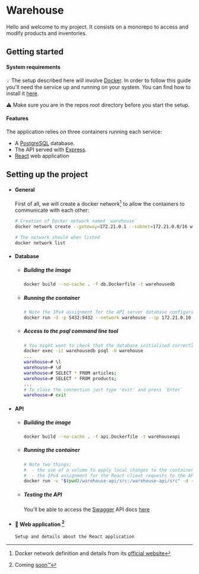 # Warehouse

Hello and welcome to my project. It consists on a monorepo to access 
and modify products and inventories. 

## Getting started

#### System requirements

💡 The setup described here will involve <a href="https://www.docker.com//">Docker</a>. In order to follow this guide you'll need the service up and running on your system. You can find how to install it <a href="https://docs.docker.com/engine/install/"> here</a>.

⚠️ Make sure you are in the repos root directory before you start the setup.

#### Features

The application relies on three containers running each service:
  - A [PostgreSQL](https://www.postgresql.org/) database.
  - The API served with [Express](https://expressjs.com/).
  - [React](https://reactjs.org/) web application 

## Setting up the project

- #### General

    First of all, we will create a docker network[^1] to allow the containers to communicate with each other:

    ```bash
    # Creation of Docker network named `warehouse`
    docker network create --gateway=172.21.0.1 --subnet=172.21.0.0/16 warehouse

    # The network should when listed
    docker network list
    ```

- #### Database

  - ##### Building the image

    ```bash
    docker build --no-cache . -f db.Dockerfile -t warehousedb
    ```
  - ##### Running the container

    ```bash
    # Note the IPv4 assignment for the API server database configuration parameters
    docker run -d -p 5432:5432 --network warehouse --ip 172.21.0.10 --name warehousedb warehousedb
    ```

  - ##### Access to the psql command line tool

    ```bash
    # You might want to check that the database initialised correctly
    docker exec -it warehousedb psql -U warehouse     
    ...
    warehouse=# \l
    warehouse=# \d
    warehouse=# SELECT * FROM articles;
    warehouse=# SELECT * FROM products;
    ...
    # To close the connection just type 'exit' and press `Enter`
    warehouse=# exit
    ```

- #### API

  - ##### Building the image
    ```bash
    docker build --no-cache . -f api.Dockerfile -t warehouseapi
    ```
  - ##### Running the container
    ```bash
    # Note two things:
    #  - the use of a volume to apply local changes to the container
    #  - the IPv4 assignment for the React client requests to the API
    docker run -v "$(pwd)/warehouse-api/src:/warehouse-api/src" -d -p 3000:3000 --network warehouse --ip 172.21.0.11 --name warehouseapi warehouseapi
    ```

  - ##### Testing the API
    You'll be able to access the [Swagger](https://swagger.io/) API docs [here](http://localhost:3000/warehouse/api/docs/)

- #### 🚧 Web application [^2]
    
    ```
    Setup and details about the React application
    ```



[^1]: Docker network definition and details from its [official website](https://docs.docker.com/engine/reference/commandline/network/)
[^2]: Coming [soon™](https://wowwiki-archive.fandom.com/wiki/Soon#:~:text=the%20Earth's%20orbit!%22-,Blizzard's%20Official%20Definition%20of%20Soon,number%20of%20risks%20and%20uncertainties.)